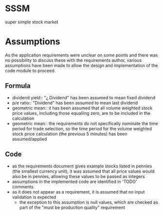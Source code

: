 # SSSM
super simple stock market

# Assumptions
As the application requirements were unclear on some points and there was no possibility to discuss these with the requirements author, various assumptions have been made to allow the design and implementation of the code module to proceed.

## Formula
* dividend yield:: "¿ Dividend" has been assumed to mean fixed dividend
* p/e ratio:: "Dividend" has been assumed to mean last dividend
* geometric mean:: it has been assumed that all volume weighted stock price values, including those equalling zero, are to be included in the calculation
* geometric mean:: the requirements do not specifically nominate the time period for trade selection, so the time period for the volume weighted stock price calculation (the previous 5 minutes) has been assumed/applied

## Code
* as the requirements document gives example stocks listed in pennies (the smallest currency unit), it was assumed that all price values would also be in pennies, allowing these values to be passed as integers
* assumptions in the implemented code are identified in 'TODO' comments
* as it does not appear as a requirement, it is assumed that no input validation is expected
  * the exception to this assumption is null values, which are checked as part of the "must be production quality" requirement
